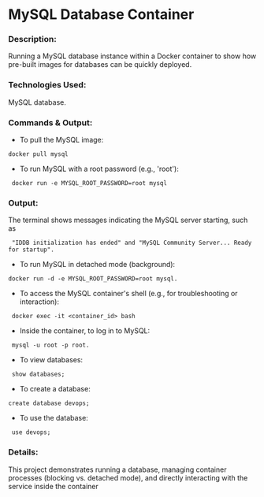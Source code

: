 # MySQL Database Container

### Description: 
 Running a MySQL database instance within a Docker container to show how pre-built images for databases can be quickly deployed.
### Technologies Used:
 MySQL database.

### Commands & Output:

  - To pull the MySQL image: 
```
docker pull mysql
```
-   To run MySQL with a root password (e.g., 'root'):

```
 docker run -e MYSQL_ROOT_PASSWORD=root mysql
 ```
### Output: 
The terminal shows messages indicating the MySQL server starting, such as
```
 "IDDB initialization has ended" and "MySQL Community Server... Ready for startup".
 ```
- To run MySQL in detached mode (background): 
```
docker run -d -e MYSQL_ROOT_PASSWORD=root mysql.
```

- To access the MySQL container's shell (e.g., for troubleshooting or interaction):
```
 docker exec -it <container_id> bash
 ```
- Inside the container, to log in to MySQL:
```
 mysql -u root -p root.
 ```
 
- To view databases:
```
 show databases;
 ```
- To create a database: 
```
create database devops;
```
- To use the database:
```
 use devops;
 ```
### Details:
 This project demonstrates running a database, managing container processes (blocking vs. detached mode), and directly interacting with the service inside the container


 